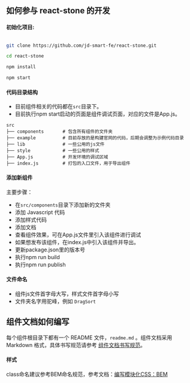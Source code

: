 ## 如何参与 react-stone 的开发

#### 初始化项目:

```bash

git clone https://github.com/jd-smart-fe/react-stone.git

cd react-stone

npm install

npm start

```

#### 代码目录结构

- 目前组件相关的代码都在`src`目录下。
- 目前执行npm start启动的页面是组件调试页面，对应的文件是App.js。

```
src
├── components       # 包含所有组件的文件夹
├── example          # 目前存放的是构建官网的代码，后期会调整为示例代码目录
├── lib              # 一些公用的js文件
├── style            # 一些公用的样式
├── App.js           # 开发环境的调试区域
├── index.js         # 打包的入口文件，用于导出组件
```

#### 添加新组件

主要步骤：

- 在`src/components`目录下添加新的文件夹
- 添加 Javascript 代码
- 添加样式代码
- 添加文档
- 查看组件效果，可在App.js文件里引入该组件进行调试
- 如果想发布该组件，在index.js中引入该组件并导出。
- 更新package.json里的版本号
- 执行npm run build
- 执行npm run publish


#### 文件命名

* 组件js文件首字母大写，样式文件首字母小写
* 文件夹名字用驼峰，例如 `DragSort`


## 组件文档如何编写

每个组件根目录下都有一个 README 文件，`readme.md` 。组件文档采用 Markdown 格式，具体书写规范请参考 [组件文档书写规范](markdown)。


#### 样式

class命名建议参考BEM命名规范，参考文档：[编写模块化CSS：BEM](https://www.w3cplus.com/css/css-architecture-1.html)
